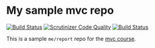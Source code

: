 My sample mvc repo
==================

[![Build Status](https://scrutinizer-ci.com/g/mosbth/mvc-report/badges/build.png?b=main)](https://scrutinizer-ci.com/g/mosbth/mvc-report/build-status/main) [![Scrutinizer Code Quality](https://scrutinizer-ci.com/g/mosbth/mvc-report/badges/quality-score.png?b=main)](https://scrutinizer-ci.com/g/mosbth/mvc-report/?branch=main) [![Build Status](https://scrutinizer-ci.com/g/mosbth/mvc-report/badges/build.png?b=main)](https://scrutinizer-ci.com/g/mosbth/mvc-report/build-status/main)

This is a sample `me/report` repo for the [mvc course](https://dbwebb.se/kurser/mvc-v2).
